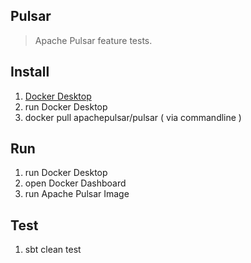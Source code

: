 Pulsar
------
>Apache Pulsar feature tests.

Install
-------
1. [Docker Desktop](https://www.docker.com/products/docker-desktop/)
2. run Docker Desktop
3. docker pull apachepulsar/pulsar ( via commandline )

Run
---
1. run Docker Desktop
2. open Docker Dashboard
3. run Apache Pulsar Image

Test
----
1. sbt clean test